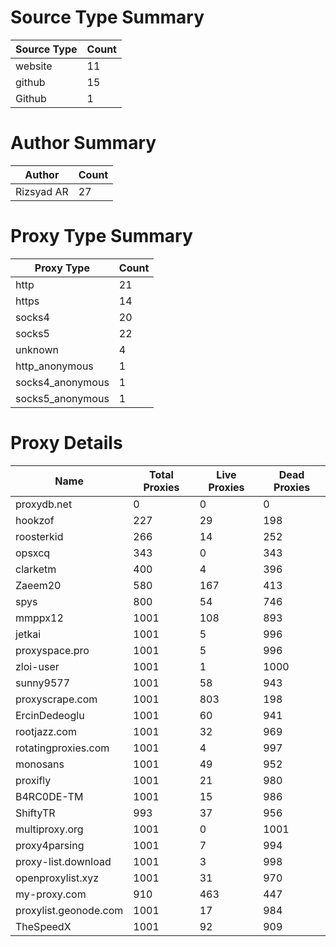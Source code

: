 # Source Type Summary

| Source Type | Count |
|-------------|-------|
| website | 11 |
| github | 15 |
| Github | 1 |


# Author Summary

| Author | Count |
|--------|-------|
| Rizsyad AR | 27 |


# Proxy Type Summary

| Proxy Type | Count |
|------------|-------|
| http | 21 |
| https | 14 |
| socks4 | 20 |
| socks5 | 22 |
| unknown | 4 |
| http_anonymous | 1 |
| socks4_anonymous | 1 |
| socks5_anonymous | 1 |


# Proxy Details

| Name | Total Proxies | Live Proxies | Dead Proxies |
|------|---------------|--------------|---------------|
| proxydb.net | 0 | 0 | 0 |
| hookzof | 227 | 29 | 198 |
| roosterkid | 266 | 14 | 252 |
| opsxcq | 343 | 0 | 343 |
| clarketm | 400 | 4 | 396 |
| Zaeem20 | 580 | 167 | 413 |
| spys | 800 | 54 | 746 |
| mmppx12 | 1001 | 108 | 893 |
| jetkai | 1001 | 5 | 996 |
| proxyspace.pro | 1001 | 5 | 996 |
| zloi-user | 1001 | 1 | 1000 |
| sunny9577 | 1001 | 58 | 943 |
| proxyscrape.com | 1001 | 803 | 198 |
| ErcinDedeoglu | 1001 | 60 | 941 |
| rootjazz.com | 1001 | 32 | 969 |
| rotatingproxies.com | 1001 | 4 | 997 |
| monosans | 1001 | 49 | 952 |
| proxifly | 1001 | 21 | 980 |
| B4RC0DE-TM | 1001 | 15 | 986 |
| ShiftyTR | 993 | 37 | 956 |
| multiproxy.org | 1001 | 0 | 1001 |
| proxy4parsing | 1001 | 7 | 994 |
| proxy-list.download | 1001 | 3 | 998 |
| openproxylist.xyz | 1001 | 31 | 970 |
| my-proxy.com | 910 | 463 | 447 |
| proxylist.geonode.com | 1001 | 17 | 984 |
| TheSpeedX | 1001 | 92 | 909 |
